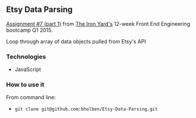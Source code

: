 
## Etsy Data Parsing

[Assignment #7 (part 1)](https://github.com/tiy-atl-js-q1-2015/Assignments) from [The Iron Yard's](http://theironyard.com/locations/atlanta/) 12-week Front End Engineering bootcamp Q1 2015.  

Loop through array of data objects pulled from Etsy's API  

### Technologies
  * JavaScript

### How to use it

From command line:  
  * `git clone git@github.com:bholben/Etsy-Data-Parsing.git`  

